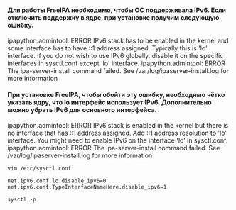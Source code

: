#### Для работы FreeIPA необходимо, чтобы ОС поддерживала IPv6. Если отключить поддержку в ядре, при установке получим следующую ошибку.

ipapython.admintool: ERROR    IPv6 stack has to be enabled in the kernel and some interface has to have ::1 address assigned. Typically this is 'lo' interface. If you do not wish to use IPv6 globally, disable it on the specific interfaces in sysctl.conf except 'lo' interface.
ipapython.admintool: ERROR    The ipa-server-install command failed. See /var/log/ipaserver-install.log for more information

#### При установке FreeIPA, чтобы обойти эту ошибку, необходимо чётко указать ядру, что lo интерфейс использует IPv6. Дополнительно можно убрать IPv6 для основного интерфейса.

ipapython.admintool: ERROR    IPv6 stack is enabled in the kernel but there is no interface that has ::1 address assigned. Add ::1 address resolution to 'lo' interface. You might need to enable IPv6 on the interface 'lo' in sysctl.conf.
ipapython.admintool: ERROR    The ipa-server-install command failed. See /var/log/ipaserver-install.log for more information

```
vim /etc/sysctl.conf

net.ipv6.conf.lo.disable_ipv6=0
net.ipv6.conf.TypeInterfaceNameHere.disable_ipv6=1
```
```
sysctl -p 
```
